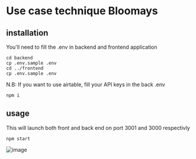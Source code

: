 # Use case technique Bloomays

## installation

You'll need to fill the .env in backend and frontend application

```
cd backend
cp .env.sample .env
cd ../frontend
cp .env.sample .env
```
N.B: If you want to use airtable, fill your API keys in the back .env

```
npm i
```

## usage

This will launch both front and back end on port 3001 and 3000 respectivly

```
npm start
```

![image](https://github.com/PaulRouss3l/Bloomays-test/assets/40837250/0e5936d2-e683-4dbc-8f3c-c240eeff451d)
